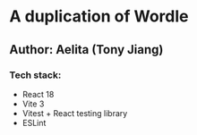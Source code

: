 # A duplication of Wordle
## Author: Aelita (Tony Jiang)


### Tech stack:
- React 18
- Vite 3
- Vitest + React testing library
- ESLint
